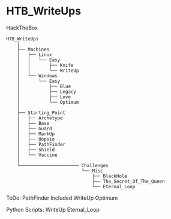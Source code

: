 # HTB_WriteUps
HackTheBox

    HTB_WriteUps
        │
        ├── Machines
        │   ├── Linux
        │   │   └── Easy
        │   │       ├── Knife
        │   │       └── WriteUp
        │   └── Windows
        │       └── Easy
        │           ├── Blue
        │           ├── Legacy
        │           ├── Love
        │           └── Optimum
        │
        ├── Starting_Point
        │   ├── Archetype
        │   ├── Base
        │   ├── Guard
        │   ├── MarkUp
        │   ├── Oopsie
        │   ├── PathFinder
        │   ├── Shield
        │   └── Vaccine
        │
        └────────────────────── Challenges
                                └── Misc
                                    ├── BlackHole
                                    ├── The_Secret_Of_The_Queen
                                    └── Eternal_Loop


ToDo: PathFinder
      Included
      WriteUp
      Optimum
      
      
Python Scripts: WriteUp   Eternal_Loop
      


